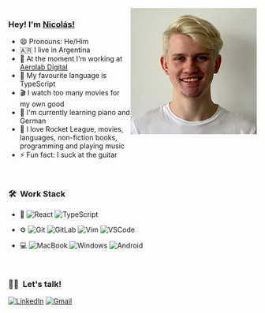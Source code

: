 <img align="right" width="256px" alt="Profile Picture" src="profile.png" />

<h3>Hey! I'm <a href="https://nicolaspoore.com">Nicolás!</a></h3>

- 😄 Pronouns: He/Him
- 🇦🇷 I live in Argentina
- 🚀 At the moment I'm working at [Aerolab Digital](https://aerolab.co)
- 💙 My favourite language is TypeScript
- 🎬 I watch too many movies for my own good
- 🌱 I'm currently learning piano and German
- 💜 I love Rocket League, movies, languages, non-fiction books, programming and playing music
- ⚡ Fun fact: I suck at the guitar

<br/>

<h3> 🛠 &nbsp;Work Stack</h3>

- :space_invader:
  ![React](https://img.shields.io/badge/React-14354C?style=for-the-badge&logo=react&logoColor=white)
  ![TypeScript](https://img.shields.io/badge/TypeScript-316192?style=for-the-badge&logo=typescript&logoColor=white)

- ⚙️
  ![Git](https://img.shields.io/badge/Git-F05032?style=for-the-badge&logo=git&logoColor=white)
  ![GitLab](https://img.shields.io/badge/GitLab-E05032?style=for-the-badge&logo=gitlab&logoColor=white)
  ![Vim](https://img.shields.io/badge/Vim-217346?style=for-the-badge&logo=vim&logoColor=white)
  ![VSCode](https://img.shields.io/badge/vscode-0078D6?style=for-the-badge&logo=visual-studio-code&logoColor=white) 
- 💻
  ![MacBook](https://img.shields.io/badge/MacBook-999?style=for-the-badge&logo=apple&logoColor=white)
  ![Windows](https://img.shields.io/badge/Windows-0078D6?style=for-the-badge&logo=windows&logoColor=white)
  ![Android](https://img.shields.io/badge/Android-0?style=for-the-badge&logo=android&logoColor=white)


<br/>


<h3> 🤝🏻 &nbsp;Let's talk!</h3> 

<p>
<a href="https://www.linkedin.com/in/nicolas-poore/"><img src="https://img.shields.io/badge/linkedin-%230077B5.svg?&style=for-the-badge&logo=linkedin&logoColor=white" alt="LinkedIn" /></a>
<a href="mailto:nicolaspoore@gmail.com"><img src="https://img.shields.io/badge/gmail-%23D14836.svg?&style=for-the-badge&logo=gmail&logoColor=white" alt="Gmail"/></a>
</p>

